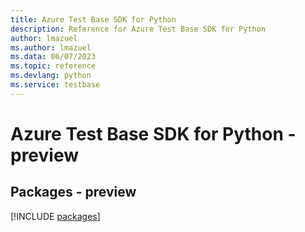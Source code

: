 ```yaml
---
title: Azure Test Base SDK for Python
description: Reference for Azure Test Base SDK for Python
author: lmazuel
ms.author: lmazuel
ms.data: 06/07/2023
ms.topic: reference
ms.devlang: python
ms.service: testbase
---
```

# Azure Test Base SDK for Python - preview
## Packages - preview
[!INCLUDE [packages](test-base-index.md)]